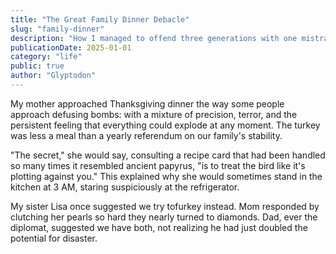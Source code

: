 ```yaml
---
title: "The Great Family Dinner Debacle"
slug: "family-dinner"
description: "How I managed to offend three generations with one mistranslated compliment"
publicationDate: 2025-01-01
category: "life"
public: true
author: "Glyptodon"
---
```


My mother approached Thanksgiving dinner the way some people approach defusing bombs: with a mixture of precision, terror, and the persistent feeling that everything could explode at any moment. The turkey was less a meal than a yearly referendum on our family's stability.

"The secret," she would say, consulting a recipe card that had been handled so many times it resembled ancient papyrus, "is to treat the bird like it's plotting against you." This explained why she would sometimes stand in the kitchen at 3 AM, staring suspiciously at the refrigerator.

My sister Lisa once suggested we try tofurkey instead. Mom responded by clutching her pearls so hard they nearly turned to diamonds. Dad, ever the diplomat, suggested we have both, not realizing he had just doubled the potential for disaster.
